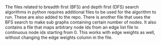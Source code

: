 The files related to breadth first (BFS) and depth first (DFS) search algorithms in python requires
additional files to be used for the algorithm to run. These are also added to the repo.
There is another file that uses the BFS search to make sub graphs containing certain number of nodes.
It also contains a file that maps arbitrary node ids from an edge list file to continuous node ids starting from 0. This works with edge weights as well,
without changing the edge weights column in the file.
